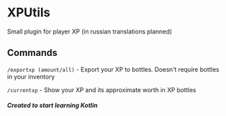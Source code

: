 # XPUtils
Small plugin for player XP (in russian translations planned)

## Commands
`/exportxp (amount/all)` - Export your XP to bottles. Doesn't require bottles in your inventory

`/currentxp` - Show your XP and its approximate worth in XP bottles

##### Created to start learning Kotlin
